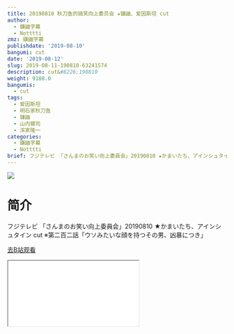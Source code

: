 ```yaml
---
title: 20190810 秋刀鱼的搞笑向上委员会 ★镰鼬、爱因斯坦 cut
author:
  - 鎌鼬字幕
  - Notttti
zmz: 鎌鼬字幕
publishdate: '2019-08-10'
bangumi: cut
date: '2019-08-12'
slug: 2019-08-11-190810-63241574
description: cut&#8226;190810
weight: 9188.0
bangumis:
  - cut
tags:
  - 爱因斯坦
  - 明石家秋刀鱼
  - 镰鼬
  - 山内健司
  - 滨家隆一
categories:
  - 鎌鼬字幕
  - Notttti
brief: フジテレビ 「さんまのお笑い向上委員会」20190810 ★かまいたち、アインシュタイン cut ※第二百二話「ウソみたいな顔を持つその男、凶暴につき」
---
```

![](https://raw.githubusercontent.com/tcgriffith/owaraisite/master/static/tmpimg/d78bc4d7018dddf889848284430ad7bbaa67dab8.jpg.480.jpg)
# 简介  
フジテレビ
「さんまのお笑い向上委員会」20190810 ★かまいたち、アインシュタイン cut
※第二百二話「ウソみたいな顔を持つその男、凶暴につき」  

[去B站观看](https://www.bilibili.com/video/av63241574/)
<div class ="resp-container"><iframe class="testiframe" src="//player.bilibili.com/player.html?aid=63241574"", scrolling="no", allowfullscreen="true" > </iframe></div> 
